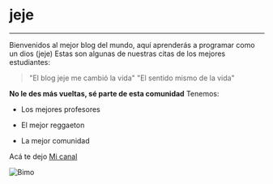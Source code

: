 # jeje
___
Bienvenidos al mejor blog del mundo, aquí aprenderás a programar como un dios (jeje)
Estas son algunas de nuestras citas de los mejores estudiantes:

>"El blog jeje me cambió la vida"
>"El sentido mismo de la vida"

**No le des más vueltas, sé parte de esta comunidad**
Tenemos:
- Los mejores profesores
+ El mejor reggaeton
* La mejor comunidad

Acá te dejo [Mi canal](https://www.youtube.com/channel/UCJLJx_P44FCkyNC1PbhI5Kg 'El mejor canal de youtube del mundo')

![Bimo](https://www.google.com/url?sa=i&url=https%3A%2F%2Fenpocaspalabras99.wordpress.com%2F2016%2F01%2F20%2Faprende-a-insertar-gifs%2F&psig=AOvVaw3T44X87GNxW4hDwbe426RQ&ust=1644002642920000&source=images&cd=vfe&ved=0CAsQjRxqFwoTCKDO2aKh5PUCFQAAAAAdAAAAABAD)
